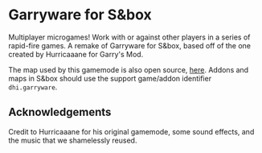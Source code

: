 
# Garryware for S&box

Multiplayer microgames! Work with or against other players in a series of rapid-fire games.
A remake of Garryware for S&box, based off of the one created by Hurricaaane for Garry's Mod.

The map used by this gamemode is also open source, [here](https://github.com/JamesWilko/sandbox-garryware-map). 
Addons and maps in S&box should use the support game/addon identifier `dhi.garryware`.

## Acknowledgements

Credit to Hurricaaane for his original gamemode, some sound effects, and the music that we shamelessly reused.
